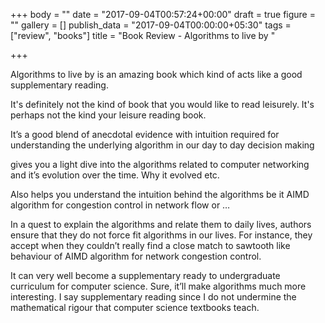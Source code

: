 +++
body = ""
date = "2017-09-04T00:57:24+00:00"
draft = true
figure = ""
gallery = []
publish_data = "2017-09-04T00:00:00+05:30"
tags = ["review", "books"]
title = "Book Review - Algorithms to live by "

+++


Algorithms to live by is an amazing book which kind of acts like a good supplementary reading.

It's definitely not the kind of book that you would like to read leisurely. It's perhaps not the kind your leisure reading book.

It’s a good blend of anecdotal evidence with intuition required for understanding the underlying algorithm in our day to day decision making

gives you a light dive into the algorithms related to computer networking and it’s evolution over the time. Why it evolved etc.

Also helps you understand the intuition behind the algorithms be it AIMD algorithm for congestion control in network flow or …

In a quest to explain the algorithms and relate them to daily lives, authors ensure that they do not force fit algorithms in our lives. For instance, they accept when they couldn’t really find a close match to sawtooth like behaviour of AIMD algorithm for network congestion control.

It can very well become a supplementary ready to undergraduate curriculum for computer science. Sure, it’ll make algorithms much more interesting. I say supplementary reading since I do not undermine the mathematical rigour that computer science textbooks teach.
